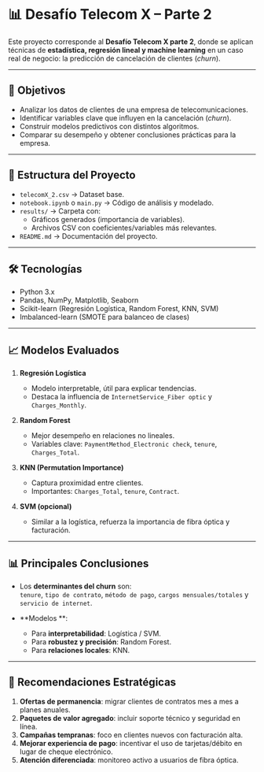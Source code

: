 # 📊 Desafío Telecom X – Parte 2

Este proyecto corresponde al **Desafío Telecom X parte 2**, donde se aplican técnicas de **estadística, regresión lineal y machine learning** en un caso real de negocio: la predicción de cancelación de clientes (*churn*).

---

## 🚀 Objetivos

- Analizar los datos de clientes de una empresa de telecomunicaciones.
- Identificar variables clave que influyen en la cancelación (*churn*).
- Construir modelos predictivos con distintos algoritmos.
- Comparar su desempeño y obtener conclusiones prácticas para la empresa.

---

## 📂 Estructura del Proyecto

- `telecomX_2.csv` → Dataset base.
- `notebook.ipynb` o `main.py` → Código de análisis y modelado.
- `results/` → Carpeta con:
  - Gráficos generados (importancia de variables).
  - Archivos CSV con coeficientes/variables más relevantes.
- `README.md` → Documentación del proyecto.

---

## 🛠️ Tecnologías

- Python 3.x  
- Pandas, NumPy, Matplotlib, Seaborn  
- Scikit-learn (Regresión Logística, Random Forest, KNN, SVM)  
- Imbalanced-learn (SMOTE para balanceo de clases)  

---

## 📈 Modelos Evaluados

1. **Regresión Logística**
   - Modelo interpretable, útil para explicar tendencias.
   - Destaca la influencia de `InternetService_Fiber optic` y `Charges_Monthly`.

2. **Random Forest**
   - Mejor desempeño en relaciones no lineales.
   - Variables clave: `PaymentMethod_Electronic check`, `tenure`, `Charges_Total`.

3. **KNN (Permutation Importance)**
   - Captura proximidad entre clientes.
   - Importantes: `Charges_Total`, `tenure`, `Contract`.

4. **SVM (opcional)**
   - Similar a la logística, refuerza la importancia de fibra óptica y facturación.

---

## 📊 Principales Conclusiones

- Los **determinantes del churn** son:  
  `tenure`, `tipo de contrato`, `método de pago`, `cargos mensuales/totales` y `servicio de internet`.  

- **Modelos **:  
  - Para **interpretabilidad**: Logística / SVM.  
  - Para **robustez y precisión**: Random Forest.  
  - Para **relaciones locales**: KNN.  

---

## 🎯 Recomendaciones Estratégicas

1. **Ofertas de permanencia**: migrar clientes de contratos mes a mes a planes anuales.  
2. **Paquetes de valor agregado**: incluir soporte técnico y seguridad en línea.  
3. **Campañas tempranas**: foco en clientes nuevos con facturación alta.  
4. **Mejorar experiencia de pago**: incentivar el uso de tarjetas/débito en lugar de cheque electrónico.  
5. **Atención diferenciada**: monitoreo activo a usuarios de fibra óptica.  

